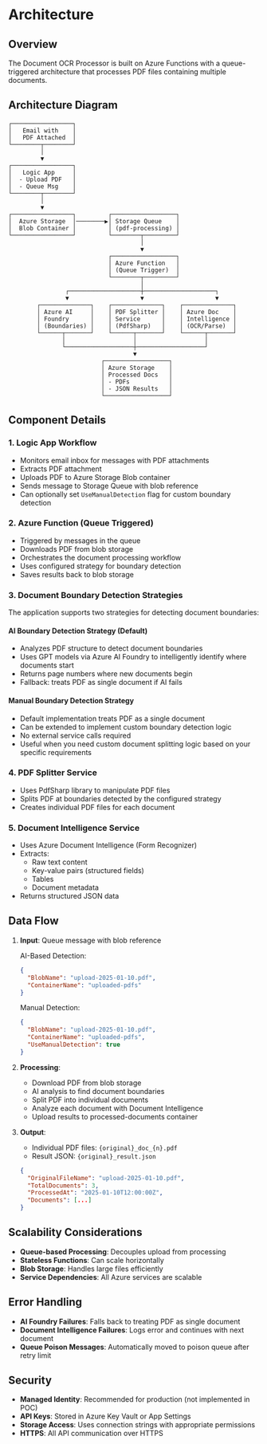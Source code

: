 # Architecture

## Overview

The Document OCR Processor is built on Azure Functions with a queue-triggered architecture that processes PDF files containing multiple documents.

## Architecture Diagram

```
┌─────────────────┐
│   Email with    │
│   PDF Attached  │
└────────┬────────┘
         │
         ▼
┌─────────────────┐
│   Logic App     │
│  - Upload PDF   │
│  - Queue Msg    │
└────────┬────────┘
         │
         ▼
┌─────────────────┐         ┌──────────────────┐
│  Azure Storage  │────────▶│ Storage Queue    │
│  Blob Container │         │ (pdf-processing) │
└─────────────────┘         └────────┬─────────┘
                                     │
                                     ▼
                            ┌──────────────────┐
                            │ Azure Function   │
                            │ (Queue Trigger)  │
                            └────────┬─────────┘
                                     │
                ┌────────────────────┼────────────────────┐
                ▼                    ▼                    ▼
        ┌──────────────┐    ┌──────────────┐    ┌──────────────┐
        │ Azure AI     │    │ PDF Splitter │    │ Azure Doc    │
        │ Foundry      │    │ Service      │    │ Intelligence │
        │ (Boundaries) │    │ (PdfSharp)   │    │ (OCR/Parse)  │
        └──────┬───────┘    └──────┬───────┘    └──────┬───────┘
               │                   │                   │
               └───────────────────┼───────────────────┘
                                   ▼
                          ┌──────────────────┐
                          │ Azure Storage    │
                          │ Processed Docs   │
                          │ - PDFs           │
                          │ - JSON Results   │
                          └──────────────────┘
```

## Component Details

### 1. Logic App Workflow
- Monitors email inbox for messages with PDF attachments
- Extracts PDF attachment
- Uploads PDF to Azure Storage Blob container
- Sends message to Storage Queue with blob reference
- Can optionally set `UseManualDetection` flag for custom boundary detection

### 2. Azure Function (Queue Triggered)
- Triggered by messages in the queue
- Downloads PDF from blob storage
- Orchestrates the document processing workflow
- Uses configured strategy for boundary detection
- Saves results back to blob storage

### 3. Document Boundary Detection Strategies
The application supports two strategies for detecting document boundaries:

#### AI Boundary Detection Strategy (Default)
- Analyzes PDF structure to detect document boundaries
- Uses GPT models via Azure AI Foundry to intelligently identify where documents start
- Returns page numbers where new documents begin
- Fallback: treats PDF as single document if AI fails

#### Manual Boundary Detection Strategy
- Default implementation treats PDF as a single document
- Can be extended to implement custom boundary detection logic
- No external service calls required
- Useful when you need custom document splitting logic based on your specific requirements

### 4. PDF Splitter Service
- Uses PdfSharp library to manipulate PDF files
- Splits PDF at boundaries detected by the configured strategy
- Creates individual PDF files for each document

### 5. Document Intelligence Service
- Uses Azure Document Intelligence (Form Recognizer)
- Extracts:
  - Raw text content
  - Key-value pairs (structured fields)
  - Tables
  - Document metadata
- Returns structured JSON data

## Data Flow

1. **Input**: Queue message with blob reference
   
   AI-Based Detection:
   ```json
   {
     "BlobName": "upload-2025-01-10.pdf",
     "ContainerName": "uploaded-pdfs"
   }
   ```
   
   Manual Detection:
   ```json
   {
     "BlobName": "upload-2025-01-10.pdf",
     "ContainerName": "uploaded-pdfs",
     "UseManualDetection": true
   }
   ```

2. **Processing**:
   - Download PDF from blob storage
   - AI analysis to find document boundaries
   - Split PDF into individual documents
   - Analyze each document with Document Intelligence
   - Upload results to processed-documents container

3. **Output**: 
   - Individual PDF files: `{original}_doc_{n}.pdf`
   - Result JSON: `{original}_result.json`
   ```json
   {
     "OriginalFileName": "upload-2025-01-10.pdf",
     "TotalDocuments": 3,
     "ProcessedAt": "2025-01-10T12:00:00Z",
     "Documents": [...]
   }
   ```

## Scalability Considerations

- **Queue-based Processing**: Decouples upload from processing
- **Stateless Functions**: Can scale horizontally
- **Blob Storage**: Handles large files efficiently
- **Service Dependencies**: All Azure services are scalable

## Error Handling

- **AI Foundry Failures**: Falls back to treating PDF as single document
- **Document Intelligence Failures**: Logs error and continues with next document
- **Queue Poison Messages**: Automatically moved to poison queue after retry limit

## Security

- **Managed Identity**: Recommended for production (not implemented in POC)
- **API Keys**: Stored in Azure Key Vault or App Settings
- **Storage Access**: Uses connection strings with appropriate permissions
- **HTTPS**: All API communication over HTTPS
